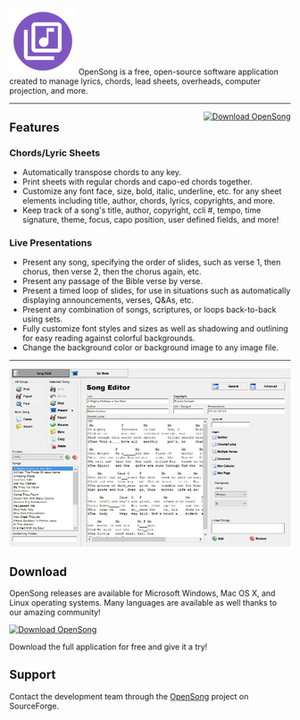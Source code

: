 #

<div class="banner clearfix">
  <img src="public/ico/favicon-120x120.png" class="logo"/>
  OpenSong is a free, open-source software application created to manage lyrics, chords, lead sheets, overheads, computer projection, and more.
</div>

---

<div style="float: right"><a href="https://sourceforge.net/projects/opensong/files/latest/download"><img src="https://a.fsdn.com/con/app/sf-download-button" srcset="https://a.fsdn.com/con/app/sf-download-button?button_size=2x 2x" alt="Download OpenSong" width="276" height="48" /></a></div>

## Features

### Chords/Lyric Sheets

- Automatically transpose chords to any key.
- Print sheets with regular chords and capo-ed chords together.
- Customize any font face, size, bold, italic, underline, etc. for any sheet elements including title, author, chords, lyrics, copyrights, and more.
- Keep track of a song's title, author, copyright, ccli #, tempo, time signature, theme, focus, capo position, user defined fields, and more!

### Live Presentations

- Present any song, specifying the order of slides, such as verse 1, then chorus, then verse 2, then the chorus again, etc.
- Present any passage of the Bible verse by verse.
- Present a timed loop of slides, for use in situations such as automatically displaying announcements, verses, Q&As, etc.
- Present any combination of songs, scriptures, or loops back-to-back using sets.
- Fully customize font styles and sizes as well as shadowing and outlining for easy reading against colorful backgrounds.
- Change the background color or background image to any image file.

---

![](images/screenshot.jpg)

## Download

OpenSong releases are available for Microsoft Windows, Mac OS X, and Linux operating systems. Many languages are available as well thanks to our amazing community!

<p><a href="https://sourceforge.net/projects/opensong/files/latest/download"><img src="https://a.fsdn.com/con/app/sf-download-button" srcset="https://a.fsdn.com/con/app/sf-download-button?button_size=2x 2x" alt="Download OpenSong" width="276" height="48" /></a></p>

Download the full application for free and give it a try!

## Support

Contact the development team through the [OpenSong](https://sourceforge.net/projects/opensong) project on SourceForge.
